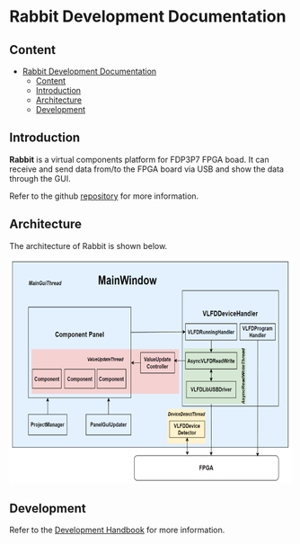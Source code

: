 # Rabbit Development Documentation

## Content

- [Rabbit Development Documentation](#rabbit-development-documentation)
  - [Content](#content)
  - [Introduction](#introduction)
  - [Architecture](#architecture)
  - [Development](#development)

## Introduction

**Rabbit** is a virtual components platform for FDP3P7 FPGA boad. It can receive and send data from/to the FPGA board via USB and show the data through the GUI. 

Refer to the github [repository](https://github.com/0xtaruhi/Rabbit) for more information.


## Architecture

The architecture of Rabbit is shown below.

<p align="center">
    <img alt="Architecture" height=400 src="./images/Architecture.png">
</p>

## Development

Refer to the [Development Handbook](https://github.com/0xtaruhi/Rabbit/blob/main/doc/RabbitDevHandbook.chm) for more information.

